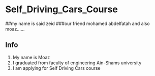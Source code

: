 # Self_Driving_Cars_Course
##my name is said zeid
###our friend mohamed abdelfatah
and also moaz......

## Info
1. My name is Moaz
2. I graduated from faculty of engineering Ain-Shams university
3. I am applying for Self Driving Cars course 

